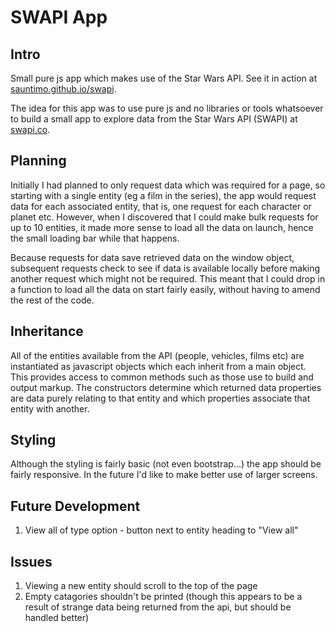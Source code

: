 # SWAPI App

## Intro

Small pure js app which makes use of the Star Wars API. See it in action at [sauntimo.github.io/swapi](https://sauntimo.github.io/swapi).

The idea for this app was to use pure js and no libraries or tools whatsoever to build a small app to explore data from the Star Wars API (SWAPI) at [swapi.co](https://swapi.co).

## Planning

Initially I had planned to only request data which was required for a page, so starting with a single entity (eg a film in the series), the app would request data for each associated entity, that is, one request for each character or planet etc. However, when I discovered that I could make bulk requests for up to 10 entities, it made more sense to load all the data on launch, hence the small loading bar while that happens.

Because requests for data save retrieved data on the window object, subsequent requests check to see if data is available locally before making another request which might not be required. This meant that I could drop in a function to load all the data on start fairly easily, without having to amend the rest of the code.

## Inheritance

All of the entities available from the API (people, vehicles, films etc) are instantiated as javascript objects which each inherit from a main object. This provides access to common methods such as those use to build and output markup. The constructors determine which returned data properties are data purely relating to that entity and which properties associate that entity with another.

## Styling

Although the styling is fairly basic (not even bootstrap...) the app should be fairly responsive. In the future I'd like to make better use of larger screens.

## Future Development

1. View all of type option - button next to entity heading to "View all"

## Issues

1. Viewing a new entity should scroll to the top of the page
2. Empty catagories shouldn't be printed (though this appears to be a result of strange data being returned from the api, but should be handled better)
